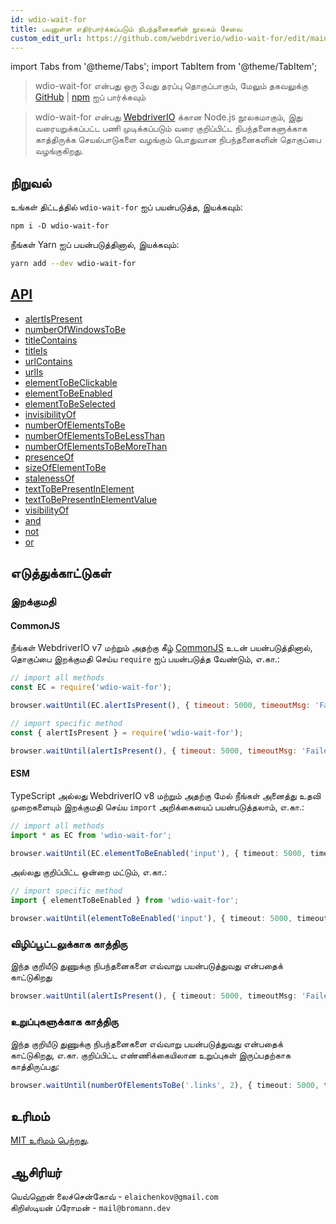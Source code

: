 ```yaml
---
id: wdio-wait-for
title: பயனுள்ள எதிர்பார்க்கப்படும் நிபந்தனைகளின் நூலகம் சேவை
custom_edit_url: https://github.com/webdriverio/wdio-wait-for/edit/main/README.md
---
```


import Tabs from '@theme/Tabs';
import TabItem from '@theme/TabItem';

> wdio-wait-for என்பது ஒரு 3வது தரப்பு தொகுப்பாகும், மேலும் தகவலுக்கு [GitHub](https://github.com/webdriverio/wdio-wait-for) | [npm](https://www.npmjs.com/package/wdio-wait-for) ஐப் பார்க்கவும்

> wdio-wait-for என்பது [WebdriverIO](http://webdriver.io/) க்கான Node.js நூலகமாகும், இது வரையறுக்கப்பட்ட பணி முடிக்கப்படும் வரை குறிப்பிட்ட நிபந்தனைகளுக்காக காத்திருக்க செயல்பாடுகளை வழங்கும் பொதுவான நிபந்தனைகளின் தொகுப்பை வழங்குகிறது.

## நிறுவல்
உங்கள் திட்டத்தில் `wdio-wait-for` ஐப் பயன்படுத்த, இயக்கவும்:

```shell
npm i -D wdio-wait-for
```

நீங்கள் Yarn ஐப் பயன்படுத்தினால், இயக்கவும்:

```sh
yarn add --dev wdio-wait-for
```

## [API](https://github.com/webdriverio/wdio-wait-for/blob/main/./docs/modules.md)

- [alertIsPresent](https://github.com/webdriverio/wdio-wait-for/blob/main/docs/modules/browser_alertispresent.md)
- [numberOfWindowsToBe​](https://github.com/webdriverio/wdio-wait-for/blob/main/docs/modules/browser_numberofwindowstobe_.md)
- [titleContains](https://github.com/webdriverio/wdio-wait-for/blob/main/docs/modules/browser_titlecontains.md)
- [titleIs](https://github.com/webdriverio/wdio-wait-for/blob/main/docs/modules/browser_titleis.md)
- [urlContains](https://github.com/webdriverio/wdio-wait-for/blob/main/docs/modules/browser_urlcontains.md)
- [urlIs](https://github.com/webdriverio/wdio-wait-for/blob/main/docs/modules/browser_urlis.md)
- [elementToBeClickable](https://github.com/webdriverio/wdio-wait-for/blob/main/docs/modules/element_elementtobeclickable.md)
- [elementToBeEnabled](https://github.com/webdriverio/wdio-wait-for/blob/main/docs/modules/element_elementtobeenabled.md)
- [elementToBeSelected](https://github.com/webdriverio/wdio-wait-for/blob/main/docs/modules/element_elementtobeselected.md)
- [invisibilityOf](https://github.com/webdriverio/wdio-wait-for/blob/main/docs/modules/element_invisibilityof.md)
- [numberOfElementsToBe](https://github.com/webdriverio/wdio-wait-for/blob/main/docs/modules/element_numberofelementstobe.md)
- [numberOfElementsToBeLessThan](https://github.com/webdriverio/wdio-wait-for/blob/main/docs/modules/element_numberofelementstobelessthan.md)
- [numberOfElementsToBeMoreThan​](https://github.com/webdriverio/wdio-wait-for/blob/main/docs/modules/element_numberofelementstobemorethan_.md)
- [presenceOf](https://github.com/webdriverio/wdio-wait-for/blob/main/docs/modules/element_presenceof.md)
- [sizeOfElementToBe](https://github.com/webdriverio/wdio-wait-for/blob/main/docs/modules/element_sizeofelementtobe.md)
- [stalenessOf](https://github.com/webdriverio/wdio-wait-for/blob/main/docs/modules/element_stalenessof.md)
- [textToBePresentInElement](https://github.com/webdriverio/wdio-wait-for/blob/main/docs/modules/element_texttobepresentinelement.md)
- [textToBePresentInElementValue](https://github.com/webdriverio/wdio-wait-for/blob/main/docs/modules/element_texttobepresentinelementvalue.md)
- [visibilityOf](https://github.com/webdriverio/wdio-wait-for/blob/main/docs/modules/element_visibilityof.md)
- [and](https://github.com/webdriverio/wdio-wait-for/blob/main/docs/modules/logical_and.md)
- [not](https://github.com/webdriverio/wdio-wait-for/blob/main/docs/modules/logical_not.md)
- [or](https://github.com/webdriverio/wdio-wait-for/blob/main/docs/modules/logical_or.md)

## எடுத்துக்காட்டுகள்

### இறக்குமதி
#### CommonJS

நீங்கள் WebdriverIO v7 மற்றும் அதற்கு கீழ் [CommonJS](https://en.wikipedia.org/wiki/CommonJS) உடன் பயன்படுத்தினால், தொகுப்பை இறக்குமதி செய்ய `require` ஐப் பயன்படுத்த வேண்டும், எ.கா.:

```javascript
// import all methods
const EC = require('wdio-wait-for');

browser.waitUntil(EC.alertIsPresent(), { timeout: 5000, timeoutMsg: 'Failed, after waiting for the alert to be present' })
```

```javascript
// import specific method
const { alertIsPresent } = require('wdio-wait-for');

browser.waitUntil(alertIsPresent(), { timeout: 5000, timeoutMsg: 'Failed, after waiting for the alert to be present' })
```

#### ESM

TypeScript அல்லது WebdriverIO v8 மற்றும் அதற்கு மேல் நீங்கள் அனைத்து உதவி முறைகளையும் இறக்குமதி செய்ய `import` அறிக்கையைப் பயன்படுத்தலாம், எ.கா.:

```typescript
// import all methods
import * as EC from 'wdio-wait-for';

browser.waitUntil(EC.elementToBeEnabled('input'), { timeout: 5000, timeoutMsg: 'Failed, after waiting for the element to be enabled' })
```

அல்லது குறிப்பிட்ட ஒன்றை மட்டும், எ.கா.:

```typescript
// import specific method
import { elementToBeEnabled } from 'wdio-wait-for';

browser.waitUntil(elementToBeEnabled('input'), { timeout: 5000, timeoutMsg: 'Failed, after waiting for the element to be enabled' })
```

### விழிப்பூட்டலுக்காக காத்திரு
இந்த குறியீடு துணுக்கு நிபந்தனைகளை எவ்வாறு பயன்படுத்துவது என்பதைக் காட்டுகிறது

```typescript
browser.waitUntil(alertIsPresent(), { timeout: 5000, timeoutMsg: 'Failed, after waiting for the alert to be present' })
```

### உறுப்புகளுக்காக காத்திரு

இந்த குறியீடு துணுக்கு நிபந்தனைகளை எவ்வாறு பயன்படுத்துவது என்பதைக் காட்டுகிறது, எ.கா. குறிப்பிட்ட எண்ணிக்கையிலான உறுப்புகள் இருப்பதற்காக காத்திருப்பது:

```typescript
browser.waitUntil(numberOfElementsToBe('.links', 2), { timeout: 5000, timeoutMsg: 'Failed, after waiting for the 2 elements' })
```

## உரிமம்

[MIT உரிமம் பெற்றது](https://github.com/webdriverio/wdio-wait-for/blob/main/./LICENSE).

## ஆசிரியர்

யெவ்ஹென் லைச்சென்கோவ் - `elaichenkov@gmail.com`<br />
கிறிஸ்டியன் ப்ரோமன் - `mail@bromann.dev`